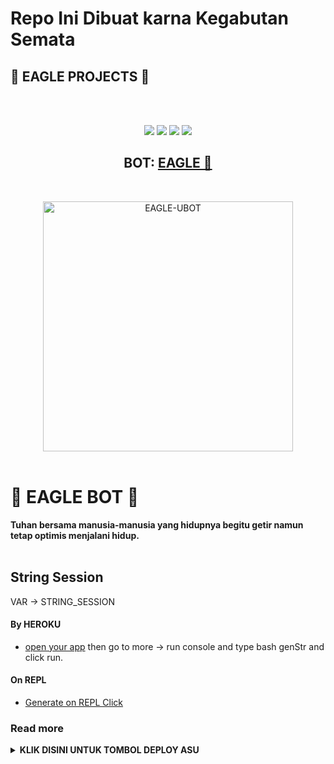 
# Repo Ini Dibuat karna Kegabutan Semata

## 🦅 EAGLE PROJECTS 🦅
<br>
<br>
<p align="center">
    <a href="https://travis-ci.com/Kingache/Eagle-Ubot.svg?branch=Eagle-Ubot" /></a>
    <a href="https://github.com/Kingache/Eagle-Ubot"> <img src="https://img.shields.io/github/repo-size/Kingache/Eagle-Ubot?logo=github&style=for-the-badge" /></a>
    <a href="https://github.com/Kingache/Eagle-Ubot/network/members"> <img src="https://img.shields.io/github/forks/Kingache/Eagle-Ubot?logo=github&style=for-the-badge" /></a>
<a href="https://t.me/EagleSupport"><img src="https://img.shields.io/badge/Join-Group%20Support-blue.svg?style=for-the-badge&logo=Telegram"></a>
    <a href="https://t.me/infobotrelax"><img src="https://img.shields.io/badge/Join-Channel%20Support-blue.svg?style=for-the-badge&logo=Telegram"></a>
   </p>




<h2 align="center"><b>BOT: <a href="https://telegram.dog/mixiologist">EAGLE 🦅</a></b></h2>
<br>
<p align="center">
   <a href="https://github.com/Kingache/Eagle-Ubot"><img src="https://telegra.ph/file/51118268b61ce2c798e3d.png" alt="EAGLE-UBOT" width=400px></a>
   <br>
   <br>
</p>
<h1>🦅 EAGLE BOT 🦅</h1>
<b>Tuhan bersama manusia-manusia yang hidupnya begitu getir namun tetap optimis menjalani hidup.</b>
<br>
<br>

## String Session
VAR -> STRING_SESSION
#### By HEROKU
- [open your app](https://dashboard.heroku.com/apps/) then go to more -> run console and type bash genStr and click run.
#### On REPL
- [Generate on REPL Click](https://repl.it/@ManusiaRakitan/stringsession#README.md)
### Read more
<details>
  <summary><b>KLIK DISINI UNTUK TOMBOL DEPLOY ASU</b></summary>




* DENGAN HEROKU:
<p align="center">
   <a href = "https://heroku.com/deploy?template=https://github.com/Kingache/Eagle-Userbot"><img src="https://telegra.ph/file/38dd2de0f290131b56a5c.jpg" alt="Press to Takeoff" width="490px"></a>
</p>
<br>


## Credits

